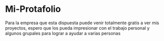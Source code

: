 # Mi-Protafolio
Para la empresa que esta dispuesta puede venir totalmente gratis a ver mis proyectos, espero que los pueda impresionar con el trabajo personal y algunos grupales para lograr a ayudar a varias personas

